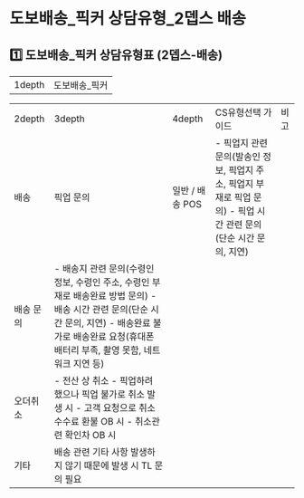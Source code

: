 # 도보배송_픽커 상담유형_2뎁스 배송

**1️⃣ 도보배송\_픽커** **상담유형표 (2뎁스-배송)**
-----------------------------------

|  |  |
| --- | --- |
| 1depth | 도보배송\_픽커 |

|  |  |  |  |  |
| --- | --- | --- | --- | --- |
| 2depth | 3depth | 4depth | CS유형선택 가이드 | 비고 |
| 배송 | 픽업 문의 | 일반 / 배송 POS | - 픽업지 관련 문의(발송인 정보, 픽업지 주소, 픽업지 부재로 픽업 문의) - 픽업 시간 관련 문의(단순 시간 문의, 지연) |  |
| 배송 문의 | - 배송지 관련 문의(수령인 정보, 수령인 주소, 수령인 부재로 배송완료 방법 문의) - 배송 시간 관련 문의(단순 시간 문의, 지연) - 배송완료 불가로 배송완료 요청(휴대폰 배터리 부족, 촬영 못함, 네트워크 지연 등) |  |
| 오더취소 | - 전산 상 취소 - 픽업하려 했으나 픽업 불가로 취소 발생 시 - 고객 요청으로 취소 수수료 환불 OB 시 - 취소관련 확인차 OB 시 |  |
| 기타 | 배송 관련 기타 사항 발생하지 않기 때문에 발생 시 TL 문의 필요 |  |